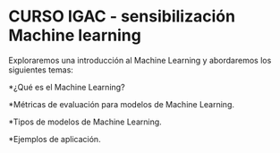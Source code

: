 # CURSO IGAC -  sensibilización Machine learning 



Exploraremos una introducción al Machine Learning y abordaremos los siguientes temas: 

*¿Qué es el Machine Learning? 

*Métricas de evaluación para modelos de Machine Learning. 

*Tipos de modelos de Machine Learning. 

*Ejemplos de aplicación. 

